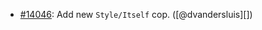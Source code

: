 * [#14046](https://github.com/rubocop/rubocop/issues/14046): Add new `Style/Itself` cop. ([@dvandersluis][])
